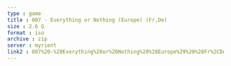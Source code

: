 ```yaml
---
type : game
title : 007 - Everything or Nothing (Europe) (Fr,De)
size : 2.6 G
format : iso
archive : zip
server : myrient
link2 : 007%20-%20Everything%20or%20Nothing%20%28Europe%29%20%28Fr%2CDe%29
---
```

